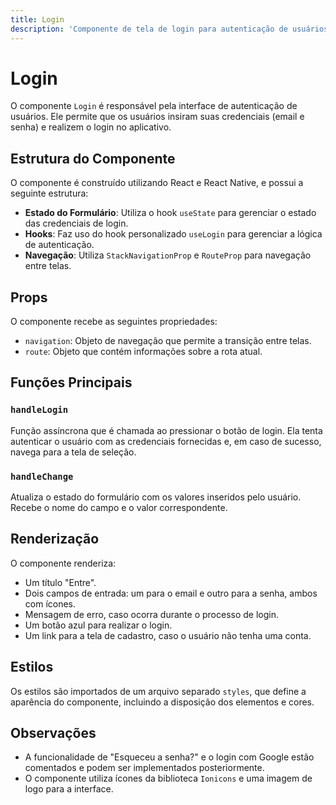 ```yaml
---
title: Login
description: 'Componente de tela de login para autenticação de usuários.'
---
```


# Login

O componente `Login` é responsável pela interface de autenticação de usuários. Ele permite que os usuários insiram suas credenciais (email e senha) e realizem o login no aplicativo.

## Estrutura do Componente

O componente é construído utilizando React e React Native, e possui a seguinte estrutura:

- **Estado do Formulário**: Utiliza o hook `useState` para gerenciar o estado das credenciais de login.
- **Hooks**: Faz uso do hook personalizado `useLogin` para gerenciar a lógica de autenticação.
- **Navegação**: Utiliza `StackNavigationProp` e `RouteProp` para navegação entre telas.

## Props

O componente recebe as seguintes propriedades:

- `navigation`: Objeto de navegação que permite a transição entre telas.
- `route`: Objeto que contém informações sobre a rota atual.

## Funções Principais

### `handleLogin`

Função assíncrona que é chamada ao pressionar o botão de login. Ela tenta autenticar o usuário com as credenciais fornecidas e, em caso de sucesso, navega para a tela de seleção.

### `handleChange`

Atualiza o estado do formulário com os valores inseridos pelo usuário. Recebe o nome do campo e o valor correspondente.

## Renderização

O componente renderiza:

- Um título "Entre".
- Dois campos de entrada: um para o email e outro para a senha, ambos com ícones.
- Mensagem de erro, caso ocorra durante o processo de login.
- Um botão azul para realizar o login.
- Um link para a tela de cadastro, caso o usuário não tenha uma conta.

## Estilos

Os estilos são importados de um arquivo separado `styles`, que define a aparência do componente, incluindo a disposição dos elementos e cores.

## Observações

- A funcionalidade de "Esqueceu a senha?" e o login com Google estão comentados e podem ser implementados posteriormente.
- O componente utiliza ícones da biblioteca `Ionicons` e uma imagem de logo para a interface.